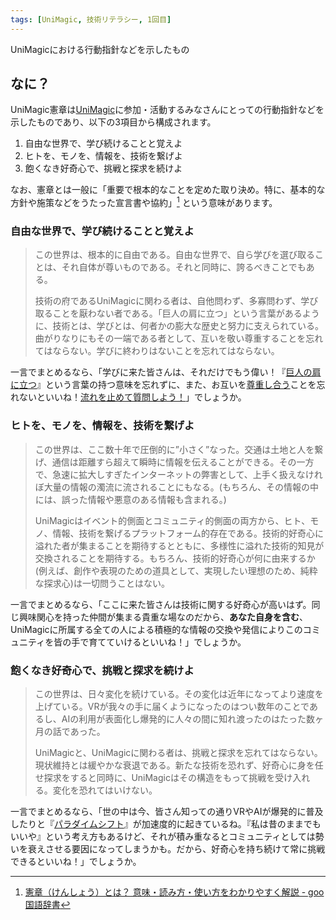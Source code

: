 ```yaml
---
tags: [UniMagic, 技術リテラシー, 1回目]
---
```


UniMagicにおける行動指針などを示したもの

## なに？

UniMagic憲章は[UniMagic](/docs/索引/STU/UniMagic)に参加・活動するみなさんにとっての行動指針などを示したものであり、以下の3項目から構成されます。

1. 自由な世界で、学び続けることと覚えよ
2. ヒトを、モノを、情報を、技術を繋げよ
3. 飽くなき好奇心で、挑戦と探求を続けよ

なお、憲章とは一般に「重要で根本的なことを定めた取り決め。特に、基本的な方針や施策などをうたった宣言書や協約」[^1] という意味があります。

### 自由な世界で、学び続けることと覚えよ

> この世界は、根本的に自由である。自由な世界で、自ら学びを選び取ることは、それ自体が尊いものである。それと同時に、誇るべきことでもある。
>
> 技術の府であるUniMagicに関わる者は、自他問わず、多寡問わず、学び取ることを厭わない者である。「巨人の肩に立つ」という言葉があるように、技術とは、学びとは、何者かの膨大な歴史と努力に支えられている。曲がりなりにもその一端である者として、互いを敬い尊重することを忘れてはならない。学びに終わりはないことを忘れてはならない。

一言でまとめるなら、「学びに来た皆さんは、それだけでもう偉い！『[巨人の肩に立つ](/docs/索引/か行/巨人の肩に立つ)』という言葉の持つ意味を忘れずに、また、お互いを[尊重し合う](/docs/索引/さ行/尊重し合う)ことを忘れないといいね！[流れを止めて質問しよう！](/docs/索引/な行/流れを止めて質問する)」でしょうか。

### ヒトを、モノを、情報を、技術を繋げよ

> この世界は、ここ数十年で圧倒的に”小さく”なった。交通は土地と人を繋げ、通信は距離すら超えて瞬時に情報を伝えることができる。その一方で、急速に拡大しすぎたインターネットの弊害として、上手く扱えなけれぼ大量の情報の濁流に流されることにもなる。(もちろん、その情報の中には、誤った情報や悪意のある情報も含まれる。)
>
> UniMagicはイベント的側面とコミュニティ的側面の両方から、ヒト、モノ、情報、技術を繋げるプラットフォーム的存在である。技術的好奇心に溢れた者が集まることを期待するとともに、多様性に溢れた技術的知見が交換されることを期待する。もちろん、技術的好奇心が何に由来するか(例えば、創作や表現のための道具として、実現したい理想のため、純粋な探求心)は一切問うことはない。

一言でまとめるなら、「ここに来た皆さんは技術に関する好奇心が高いはず。同じ興味関心を持った仲間が集まる貴重な場なのだから、**あなた自身を含む**、UniMagicに所属する全ての人による積極的な情報の交換や発信によりこのコミュニティを皆の手で育てていけるといいね！」でしょうか。

### 飽くなき好奇心で、挑戦と探求を続けよ

> この世界は、日々変化を続けている。その変化は近年になってより速度を上げている。VRが我々の手に届くようになったのはつい数年のことであるし、AIの利用が表面化し爆発的に人々の間に知れ渡ったのはたった数ヶ月の話であった。
>
> UniMagicと、UniMagicに関わる者は、挑戦と探求を忘れてはならない。現状維持とは緩やかな衰退である。新たな技術を恐れず、好奇心に身を任せ探求をすると同時に、UniMagicはその構造をもって挑戦を受け入れる。変化を恐れてはいけない。

一言でまとめるなら、「世の中は今、皆さん知っての通りVRやAIが爆発的に普及したりと『[パラダイムシフト](/docs/索引/は行/パラダイムシフト)』が加速度的に起きているね。『私は昔のままでもいいや』という考え方もあるけど、それが積み重なるとコミュニティとしては勢いを衰えさせる要因になってしまうかも。だから、好奇心を持ち続けて常に挑戦できるといいね！」でしょうか。

[^1]: [憲章（けんしょう）とは？ 意味・読み方・使い方をわかりやすく解説 - goo国語辞書](https://dictionary.goo.ne.jp/word/憲章/)
